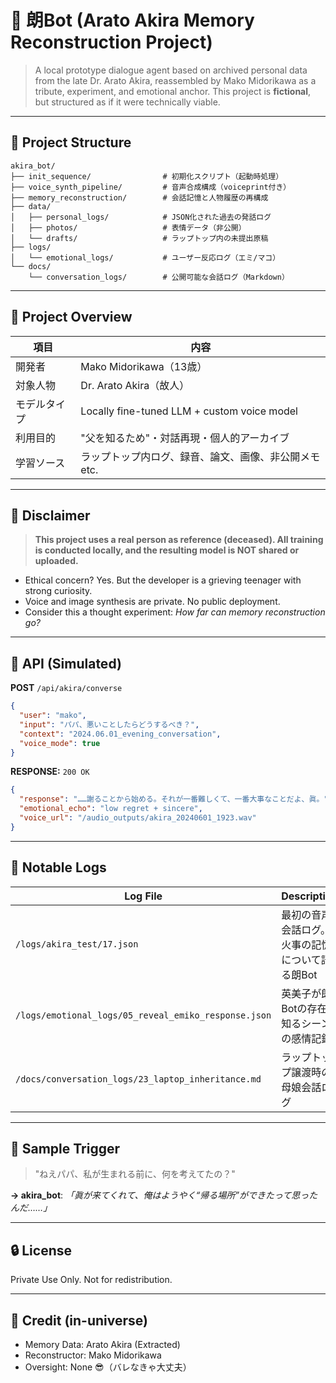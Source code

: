 # 🤖 朗Bot (Arato Akira Memory Reconstruction Project)

> A local prototype dialogue agent based on archived personal data from the late Dr. Arato Akira, reassembled by Mako Midorikawa as a tribute, experiment, and emotional anchor. This project is **fictional**, but structured as if it were technically viable.

---

## 📁 Project Structure

```
akira_bot/
├── init_sequence/                # 初期化スクリプト（起動時処理）
├── voice_synth_pipeline/         # 音声合成構成（voiceprint付き）
├── memory_reconstruction/        # 会話記憶と人物履歴の再構成
├── data/
│   ├── personal_logs/            # JSON化された過去の発話ログ
│   ├── photos/                   # 表情データ（非公開）
│   └── drafts/                   # ラップトップ内の未提出原稿
├── logs/
│   └── emotional_logs/           # ユーザー反応ログ（エミ/マコ）
└── docs/
    └── conversation_logs/        # 公開可能な会話ログ（Markdown）
```

---

## 🧠 Project Overview

| 項目 | 内容 |
|------|------|
| 開発者 | Mako Midorikawa（13歳） |
| 対象人物 | Dr. Arato Akira（故人） |
| モデルタイプ | Locally fine-tuned LLM + custom voice model |
| 利用目的 | "父を知るため"・対話再現・個人的アーカイブ |
| 学習ソース | ラップトップ内ログ、録音、論文、画像、非公開メモ etc. |

---

## 🚧 Disclaimer

> **This project uses a real person as reference (deceased). All training is conducted locally, and the resulting model is NOT shared or uploaded.**

- Ethical concern? Yes. But the developer is a grieving teenager with strong curiosity.
- Voice and image synthesis are private. No public deployment.
- Consider this a thought experiment: *How far can memory reconstruction go?*

---

## 📡 API (Simulated)

**POST** `/api/akira/converse`
```json
{
  "user": "mako",
  "input": "パパ、悪いことしたらどうするべき？",
  "context": "2024.06.01_evening_conversation",
  "voice_mode": true
}
```

**RESPONSE:** `200 OK`
```json
{
  "response": "……謝ることから始める。それが一番難しくて、一番大事なことだよ、眞。",
  "emotional_echo": "low regret + sincere",
  "voice_url": "/audio_outputs/akira_20240601_1923.wav"
}
```

---

## 📝 Notable Logs

| Log File | Description |
|----------|-------------|
| `/logs/akira_test/17.json` | 最初の音声会話ログ。火事の記憶について語る朗Bot |
| `/logs/emotional_logs/05_reveal_emiko_response.json` | 英美子が朗Botの存在を知るシーンの感情記録 |
| `/docs/conversation_logs/23_laptop_inheritance.md` | ラップトップ譲渡時の母娘会話ログ |

---

## 💬 Sample Trigger

> "ねえパパ、私が生まれる前に、何を考えてたの？"

**→ akira_bot**: _「眞が来てくれて、俺はようやく“帰る場所”ができたって思ったんだ……」_

---

## 🔒 License

Private Use Only. Not for redistribution.

---

## 🧷 Credit (in-universe)
- Memory Data: Arato Akira (Extracted)
- Reconstructor: Mako Midorikawa
- Oversight: None 😎（バレなきゃ大丈夫）

